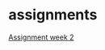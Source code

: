 # assignments
[Assignment week 2](https://github.com/yanavanlimpt/assignments/blob/master/Assignment_week_2.ipynb)
